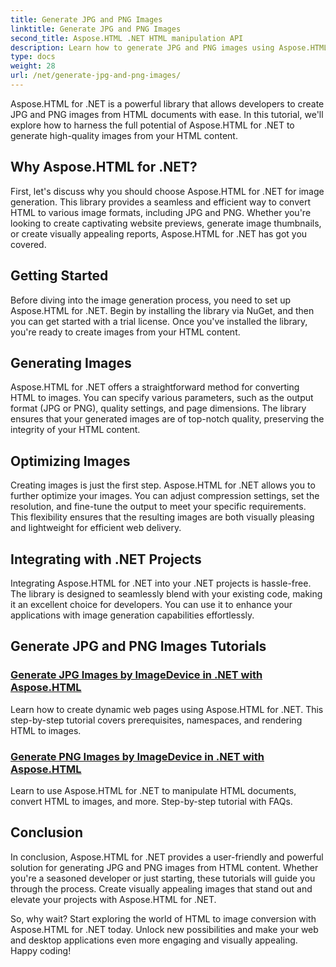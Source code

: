 ```yaml
---
title: Generate JPG and PNG Images
linktitle: Generate JPG and PNG Images
second_title: Aspose.HTML .NET HTML manipulation API
description: Learn how to generate JPG and PNG images using Aspose.HTML for .NET with our tutorials. Create stunning graphics effortlessly.
type: docs
weight: 28
url: /net/generate-jpg-and-png-images/
---
```

 
Aspose.HTML for .NET is a powerful library that allows developers to create JPG and PNG images from HTML documents with ease. In this tutorial, we'll explore how to harness the full potential of Aspose.HTML for .NET to generate high-quality images from your HTML content.

## Why Aspose.HTML for .NET?

First, let's discuss why you should choose Aspose.HTML for .NET for image generation. This library provides a seamless and efficient way to convert HTML to various image formats, including JPG and PNG. Whether you're looking to create captivating website previews, generate image thumbnails, or create visually appealing reports, Aspose.HTML for .NET has got you covered.

## Getting Started

Before diving into the image generation process, you need to set up Aspose.HTML for .NET. Begin by installing the library via NuGet, and then you can get started with a trial license. Once you've installed the library, you're ready to create images from your HTML content.

## Generating Images

Aspose.HTML for .NET offers a straightforward method for converting HTML to images. You can specify various parameters, such as the output format (JPG or PNG), quality settings, and page dimensions. The library ensures that your generated images are of top-notch quality, preserving the integrity of your HTML content.

## Optimizing Images

Creating images is just the first step. Aspose.HTML for .NET allows you to further optimize your images. You can adjust compression settings, set the resolution, and fine-tune the output to meet your specific requirements. This flexibility ensures that the resulting images are both visually pleasing and lightweight for efficient web delivery.

## Integrating with .NET Projects

Integrating Aspose.HTML for .NET into your .NET projects is hassle-free. The library is designed to seamlessly blend with your existing code, making it an excellent choice for developers. You can use it to enhance your applications with image generation capabilities effortlessly.

## Generate JPG and PNG Images Tutorials
### [Generate JPG Images by ImageDevice in .NET with Aspose.HTML](./generate-jpg-images-by-imagedevice/)
Learn how to create dynamic web pages using Aspose.HTML for .NET. This step-by-step tutorial covers prerequisites, namespaces, and rendering HTML to images.
### [Generate PNG Images by ImageDevice in .NET with Aspose.HTML](./generate-png-images-by-imagedevice/)
Learn to use Aspose.HTML for .NET to manipulate HTML documents, convert HTML to images, and more. Step-by-step tutorial with FAQs.

## Conclusion

In conclusion, Aspose.HTML for .NET provides a user-friendly and powerful solution for generating JPG and PNG images from HTML content. Whether you're a seasoned developer or just starting, these tutorials will guide you through the process. Create visually appealing images that stand out and elevate your projects with Aspose.HTML for .NET.

So, why wait? Start exploring the world of HTML to image conversion with Aspose.HTML for .NET today. Unlock new possibilities and make your web and desktop applications even more engaging and visually appealing. Happy coding!